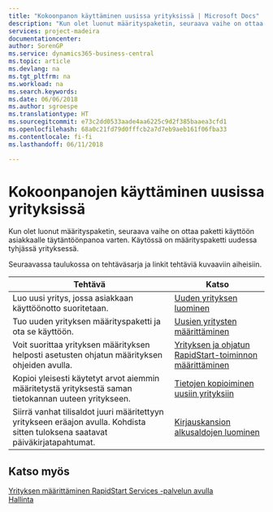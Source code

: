 ```yaml
---
title: "Kokoonpanon käyttäminen uusissa yrityksissä | Microsoft Docs"
description: "Kun olet luonut määrityspaketin, seuraava vaihe on ottaa paketti käyttöön asiakkaalle täytäntöönpanoa varten. Käytä kokoonpanoa, jossa on uusi tyhjä yritys."
services: project-madeira
documentationcenter: 
author: SorenGP
ms.service: dynamics365-business-central
ms.topic: article
ms.devlang: na
ms.tgt_pltfrm: na
ms.workload: na
ms.search.keywords: 
ms.date: 06/06/2018
ms.author: sgroespe
ms.translationtype: HT
ms.sourcegitcommit: e73c2dd0533aade4aa6225c9d2f385baaea3cfd1
ms.openlocfilehash: 68a0c21fd79d0fffcb2a7d7eb9aeb161f06fba33
ms.contentlocale: fi-fi
ms.lasthandoff: 06/11/2018

---
```

# <a name="apply-configurations-to-new-companies"></a>Kokoonpanojen käyttäminen uusissa yrityksissä
Kun olet luonut määrityspaketin, seuraava vaihe on ottaa paketti käyttöön asiakkaalle täytäntöönpanoa varten. Käytössä on määrityspaketti uudessa tyhjässä yrityksessä.  

 Seuraavassa taulukossa on tehtäväsarja ja linkit tehtäviä kuvaaviin aiheisiin.

|**Tehtävä**|**Katso**|  
|------------|-------------|  
|Luo uusi yritys, jossa asiakkaan käyttöönotto suoritetaan.|[Uuden yrityksen luominen](admin-how-to-create-a-new-company.md)|  
|Tuo uuden yrityksen määrityspaketti ja ota se käyttöön.|[Uusien yritysten määrittäminen](admin-how-to-configure-new-companies.md)|  
|Voit suorittaa yrityksen määrityksen helposti asetusten ohjatun määrityksen ohjeiden avulla.|[Yrityksen ja ohjatun RapidStart-toiminnon määrittäminen](admin-how-to-configure-a-company-with-the-rapidstart-wizard.md)|
|Kopioi yleisesti käytetyt arvot aiemmin määritetystä yrityksestä saman tietokannan uuteen yritykseen.|[Tietojen kopioiminen uusiin yrityksiin](admin-how-to-copy-data-to-new-companies.md)|  
|Siirrä vanhat tilisaldot juuri määritettyyn yritykseen eräajon avulla. Kohdista sitten tuloksena saatavat päiväkirjatapahtumat.|[Kirjauskansion alkusaldojen luominen](admin-how-to-create-journal-opening-balances.md)|  

## <a name="see-also"></a>Katso myös  
[Yrityksen määrittäminen RapidStart Services -palvelun avulla](admin-set-up-a-company-with-rapidstart.md)  
[Hallinta](admin-setup-and-administration.md)

